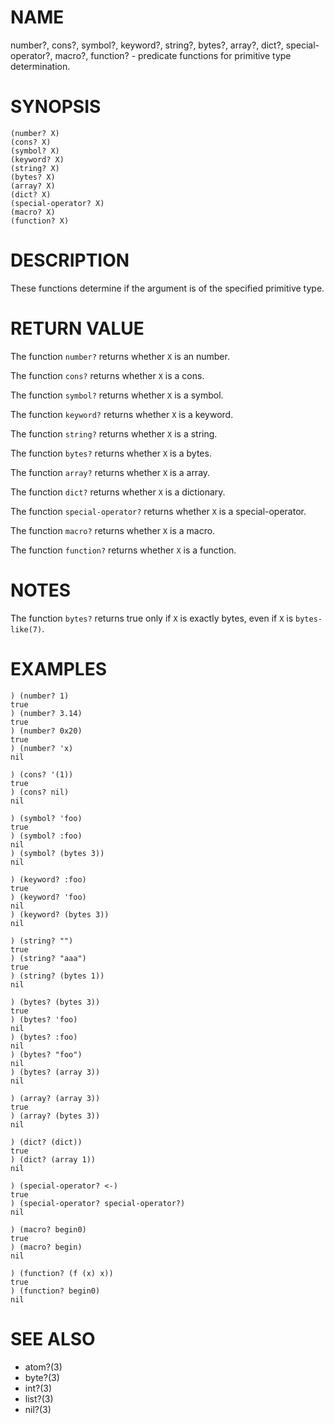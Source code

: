 # NAME
number?, cons?, symbol?, keyword?, string?, bytes?, array?, dict?, special-operator?, macro?, function? - predicate functions for primitive type determination.

# SYNOPSIS

    (number? X)
    (cons? X)
    (symbol? X)
    (keyword? X)
    (string? X)
    (bytes? X)
    (array? X)
    (dict? X)
    (special-operator? X)
    (macro? X)
    (function? X)

# DESCRIPTION
These functions determine if the argument is of the specified primitive type.

# RETURN VALUE
The function `number?` returns whether `X` is an number.

The function `cons?` returns whether `X` is a cons.

The function `symbol?` returns whether `X` is a symbol.

The function `keyword?` returns whether `X` is a keyword.

The function `string?` returns whether `X` is a string.

The function `bytes?` returns whether `X` is a bytes.

The function `array?` returns whether `X` is a array.

The function `dict?` returns whether `X` is a dictionary.

The function `special-operator?` returns whether `X` is a special-operator.

The function `macro?` returns whether `X` is a macro.

The function `function?` returns whether `X` is a function.

# NOTES
The function `bytes?` returns true only if `X` is exactly bytes, even if `X` is `bytes-like(7)`.

# EXAMPLES

    ) (number? 1)
    true
    ) (number? 3.14)
    true
    ) (number? 0x20)
    true
    ) (number? 'x)
    nil

    ) (cons? '(1))
    true
    ) (cons? nil)
    nil

    ) (symbol? 'foo)
    true
    ) (symbol? :foo)
    nil
    ) (symbol? (bytes 3))
    nil

    ) (keyword? :foo)
    true
    ) (keyword? 'foo)
    nil
    ) (keyword? (bytes 3))
    nil

    ) (string? "")
    true
    ) (string? "aaa")
    true
    ) (string? (bytes 1))
    nil

    ) (bytes? (bytes 3))
    true
    ) (bytes? 'foo)
    nil
    ) (bytes? :foo)
    nil
    ) (bytes? "foo")
    nil
    ) (bytes? (array 3))
    nil

    ) (array? (array 3))
    true
    ) (array? (bytes 3))
    nil

    ) (dict? (dict))
    true
    ) (dict? (array 1))
    nil

    ) (special-operator? <-)
    true
    ) (special-operator? special-operator?)
    nil

    ) (macro? begin0)
    true
    ) (macro? begin)
    nil

    ) (function? (f (x) x))
    true
    ) (function? begin0)
    nil

# SEE ALSO
- atom?(3)
- byte?(3)
- int?(3)
- list?(3)
- nil?(3)
